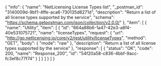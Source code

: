 {
  "info": {
    "name": "NetLicensing License Types list",
    "_postman_id": "3140009d-9bf1-4ffe-aca6-730135d8271d",
    "description": "Return a list of all license types supported by the service",
    "schema": "https://schema.getpostman.com/json/collection/v2.0.0/"
  },
  "item": [
    {
      "name": "Utility",
      "item": [
        {
          "id": "664a88b6-1a47-42e3-a8f4-40e531075721",
          "name": "licenseTypes",
          "request": {
            "url": "http://go.netlicensing.io/core/v2/rest/utility/licenseTypes",
            "method": "GET",
            "body": {
              "mode": "raw"
            },
            "description": "Return a list of all license types supported by the service"
          },
          "response": [
            {
              "status": "OK",
              "code": 200,
              "name": "Response_200",
              "id": "54f20a58-c836-4bbf-9acc-fc3ef8c77f74"
            }
          ]
        }
      ]
    }
  ]
}